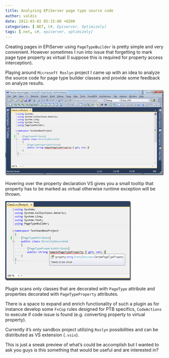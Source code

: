 ```yaml
---
title: Analyzing EPiServer page type source code
author: valdis
date: 2012-03-02 05:15:00 +0200
categories: [.NET, C#, Episerver, Optimizely]
tags: [.net, c#, episerver, optimizely]
---
```


Creating pages in EPiServer using `PageTypeBuilder` is pretty simple and very convenient. However sometimes I run into issue that forgetting to mark page type property as virtual (I suppose this is required for property access interception).

Playing around `Microsoft Roslyn` project I came up with an idea to analyze the source code for page type builder classes and provide some feedback on analyze results.

![](/assets/img/2012/03/1.png)

Hovering over the property declaration VS gives you a small tooltip that property has to be marked as virtual otherwise runtime exception will be thrown.

![](/assets/img/2012/03/2.png)

Plugin scans only classes that are decorated with `PageType` attribute and  properties decorated with `PageTypeProperty` attributes.

There is a space to expand and enrich functionality of such a plugin as for instance develop some `FxCop` rules designed for PTB specifics, `CodeActions` to execute if code issue is found (e.g. converting property to virtual property).

Currently it’s only sandbox project utilizing `Roslyn` possibilities and can be distributed as VS extension (`.vsix`).

This is just a sneak preview of what’s could be accomplish but I wanted to ask you guys is this something that would be useful and are interested in?
